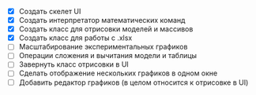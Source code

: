 - [x] Создать скелет UI  
- [x] Создать интерпретатор математических команд  
- [x] Создать класс для отрисовки моделей и массивов  
- [x] Создать класс для работы с .xlsx  
- [ ] Масштабирование экспериментальных графиков
- [ ] Операции сложения и вычитания модели и таблицы
- [ ] Завернуть класс отрисовки в UI  
- [ ] Сделать отображение нескольких графиков в одном окне  
- [ ] Добавить редактор графиков (в целом относится к отрисовке в UI)  
